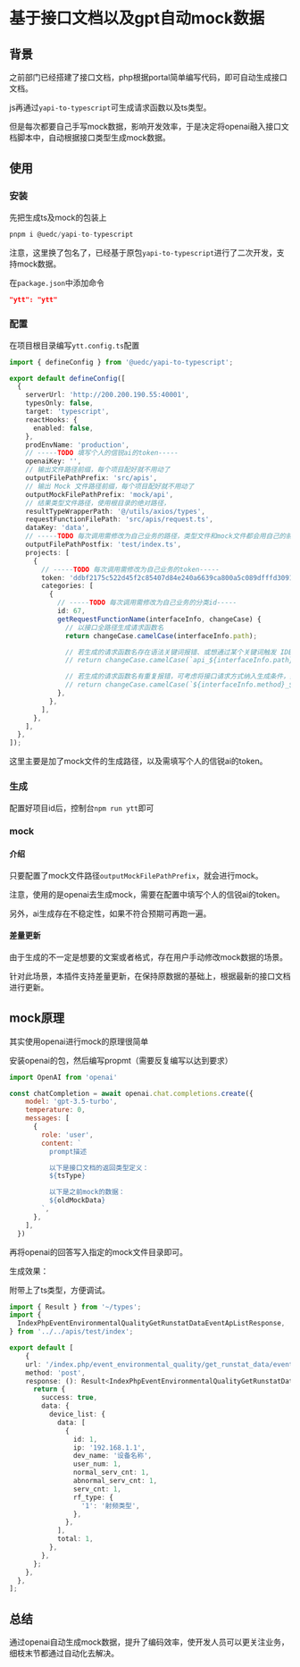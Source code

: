 # 基于接口文档以及gpt自动mock数据



## 背景

之前部门已经搭建了接口文档，php根据portal简单编写代码，即可自动生成接口文档。

js再通过`yapi-to-typescript`可生成请求函数以及ts类型。

但是每次都要自己手写mock数据，影响开发效率，于是决定将openai融入接口文档脚本中，自动根据接口类型生成mock数据。



## 使用

### 安装

先把生成ts及mock的包装上

```js
pnpm i @uedc/yapi-to-typescript
```

注意，这里换了包名了，已经基于原包`yapi-to-typescript`进行了二次开发，支持mock数据。



在`package.json`中添加命令

```json
"ytt": "ytt"
```



### 配置

在项目根目录编写`ytt.config.ts`配置

```ts
import { defineConfig } from '@uedc/yapi-to-typescript';

export default defineConfig([
  {
    serverUrl: 'http://200.200.190.55:40001',
    typesOnly: false,
    target: 'typescript',
    reactHooks: {
      enabled: false,
    },
    prodEnvName: 'production',
    // -----TODO 填写个人的信锐ai的token-----
    openaiKey: '',
    // 输出文件路径前缀，每个项目配好就不用动了
    outputFilePathPrefix: 'src/apis',
    // 输出 Mock 文件路径前缀，每个项目配好就不用动了
    outputMockFilePathPrefix: 'mock/api',
    // 结果类型文件路径，使用根目录的绝对路径，
    resultTypeWrapperPath: '@/utils/axios/types',
    requestFunctionFilePath: 'src/apis/request.ts',
    dataKey: 'data',
    // -----TODO 每次调用需修改为自己业务的路径，类型文件和mock文件都会用自己的前缀+这个路径组成输出路径-----
    outputFilePathPostfix: 'test/index.ts',
    projects: [
      {
        // -----TODO 每次调用需修改为自己业务的token-----
        token: 'ddbf2175c522d45f2c85407d84e240a6639ca800a5c089dfffd30912588da6c9',
        categories: [
          {
            // -----TODO 每次调用需修改为自己业务的分类id-----
            id: 67,
            getRequestFunctionName(interfaceInfo, changeCase) {
              // 以接口全路径生成请求函数名
              return changeCase.camelCase(interfaceInfo.path);

              // 若生成的请求函数名存在语法关键词报错、或想通过某个关键词触发 IDE 自动引入提示，可考虑加前缀，如:
              // return changeCase.camelCase(`api_${interfaceInfo.path}`)

              // 若生成的请求函数名有重复报错，可考虑将接口请求方式纳入生成条件，如:
              // return changeCase.camelCase(`${interfaceInfo.method}_${interfaceInfo.path}`)
            },
          },
        ],
      },
    ],
  },
]);

```



这里主要是加了mock文件的生成路径，以及需填写个人的信锐ai的token。



### 生成

配置好项目id后，控制台`npm run ytt`即可



### mock

#### 介绍

只要配置了mock文件路径`outputMockFilePathPrefix`，就会进行mock。

注意，使用的是openai去生成mock，需要在配置中填写个人的信锐ai的token。

另外，ai生成存在不稳定性，如果不符合预期可再跑一遍。



#### 差量更新

由于生成的不一定是想要的文案或者格式，存在用户手动修改mock数据的场景。

针对此场景，本插件支持差量更新，在保持原数据的基础上，根据最新的接口文档进行更新。





## mock原理

其实使用openai进行mock的原理很简单



安装openai的包，然后编写propmt（需要反复编写以达到要求）

```js
import OpenAI from 'openai'

const chatCompletion = await openai.chat.completions.create({
    model: 'gpt-3.5-turbo',
    temperature: 0,
    messages: [
      {
        role: 'user',
        content: `
          prompt描述

          以下是接口文档的返回类型定义：
          ${tsType}

          以下是之前mock的数据：
          ${oldMockData}
        `,
      },
    ],
  })
```



再将openai的回答写入指定的mock文件目录即可。



生成效果：

附带上了ts类型，方便调试。

```ts
import { Result } from '~/types';
import {
  IndexPhpEventEnvironmentalQualityGetRunstatDataEventApListResponse,
} from '../../apis/test/index';

export default [
    {
    url: '/index.php/event_environmental_quality/get_runstat_data/event_ap_list',
    method: 'post',
    response: (): Result<IndexPhpEventEnvironmentalQualityGetRunstatDataEventApListResponse> => {
      return {
        success: true,
        data: {
          device_list: {
            data: [
              {
                id: 1,
                ip: '192.168.1.1',
                dev_name: '设备名称',
                user_num: 1,
                normal_serv_cnt: 1,
                abnormal_serv_cnt: 1,
                serv_cnt: 1,
                rf_type: {
                  '1': '射频类型',
                },
              },
            ],
            total: 1,
          },
        },
      };
    },
  },
];

```



## 总结

通过openai自动生成mock数据，提升了编码效率，使开发人员可以更关注业务，细枝末节都通过自动化去解决。

